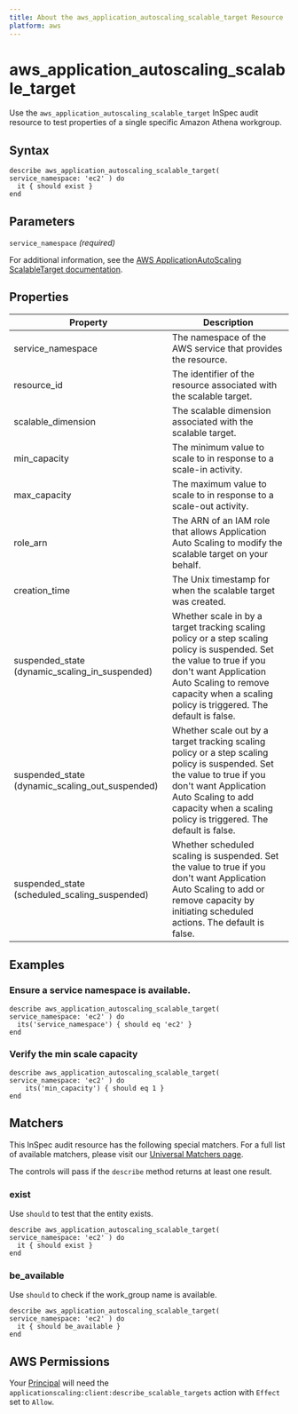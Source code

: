 ```yaml
---
title: About the aws_application_autoscaling_scalable_target Resource
platform: aws
---
```


# aws\_application\_autoscaling\_scalable\_target

Use the `aws_application_autoscaling_scalable_target` InSpec audit resource to test properties of a single specific Amazon Athena workgroup.

## Syntax

    describe aws_application_autoscaling_scalable_target( service_namespace: 'ec2' ) do
      it { should exist }
    end

## Parameters

`service_namespace` _(required)_

For additional information, see the [AWS ApplicationAutoScaling ScalableTarget documentation](https://docs.aws.amazon.com/AWSCloudFormation/latest/UserGuide/aws-resource-applicationautoscaling-scalabletarget.html).

## Properties

| Property | Description|
| --- | --- |
| service_namespace | The namespace of the AWS service that provides the resource. |
| resource_id | The identifier of the resource associated with the scalable target. |
| scalable_dimension | The scalable dimension associated with the scalable target. |
| min_capacity | The minimum value to scale to in response to a scale-in activity. |
| max_capacity | The maximum value to scale to in response to a scale-out activity. |
| role_arn | The ARN of an IAM role that allows Application Auto Scaling to modify the scalable target on your behalf. |
| creation_time | The Unix timestamp for when the scalable target was created. |
| suspended_state (dynamic_scaling_in_suspended) | Whether scale in by a target tracking scaling policy or a step scaling policy is suspended. Set the value to true if you don't want Application Auto Scaling to remove capacity when a scaling policy is triggered. The default is false. |
| suspended_state (dynamic_scaling_out_suspended) | Whether scale out by a target tracking scaling policy or a step scaling policy is suspended. Set the value to true if you don't want Application Auto Scaling to add capacity when a scaling policy is triggered. The default is false. |
| suspended_state (scheduled_scaling_suspended) | Whether scheduled scaling is suspended. Set the value to true if you don't want Application Auto Scaling to add or remove capacity by initiating scheduled actions. The default is false. |

## Examples

### Ensure a service namespace is available.

    describe aws_application_autoscaling_scalable_target( service_namespace: 'ec2' ) do
      its('service_namespace') { should eq 'ec2' }
    end

### Verify the min scale capacity

    describe aws_application_autoscaling_scalable_target( service_namespace: 'ec2' ) do
        its('min_capacity') { should eq 1 }
    end

## Matchers

This InSpec audit resource has the following special matchers. For a full list of available matchers, please visit our [Universal Matchers page](https://www.inspec.io/docs/reference/matchers/).

The controls will pass if the `describe` method returns at least one result.

### exist

Use `should` to test that the entity exists.

    describe aws_application_autoscaling_scalable_target( service_namespace: 'ec2' ) do
      it { should exist }
    end

### be_available

Use `should` to check if the work_group name is available.

    describe aws_application_autoscaling_scalable_target( service_namespace: 'ec2' ) do
      it { should be_available }
    end

## AWS Permissions

Your [Principal](https://docs.aws.amazon.com/IAM/latest/UserGuide/intro-structure.html#intro-structure-principal) will need the `applicationscaling:client:describe_scalable_targets` action with `Effect` set to `Allow`.
